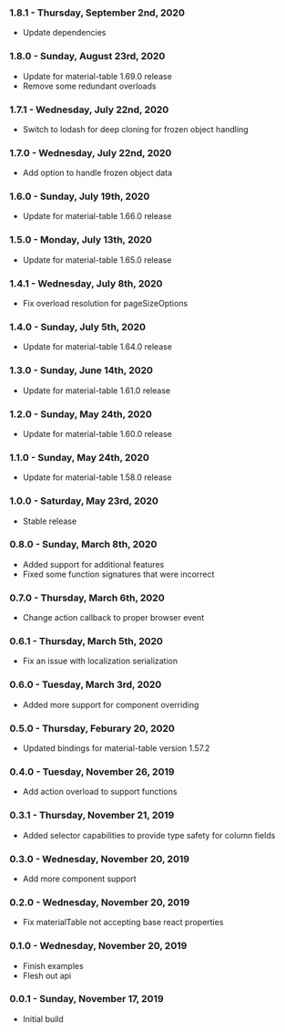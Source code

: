 ### 1.8.1 - Thursday, September 2nd, 2020
* Update dependencies

### 1.8.0 - Sunday, August 23rd, 2020
* Update for material-table 1.69.0 release
* Remove some redundant overloads

### 1.7.1 - Wednesday, July 22nd, 2020
* Switch to lodash for deep cloning for frozen object handling

### 1.7.0 - Wednesday, July 22nd, 2020
* Add option to handle frozen object data

### 1.6.0 - Sunday, July 19th, 2020
* Update for material-table 1.66.0 release

### 1.5.0 - Monday, July 13th, 2020
* Update for material-table 1.65.0 release

### 1.4.1 - Wednesday, July 8th, 2020
* Fix overload resolution for pageSizeOptions

### 1.4.0 - Sunday, July 5th, 2020
* Update for material-table 1.64.0 release

### 1.3.0 - Sunday, June 14th, 2020
* Update for material-table 1.61.0 release

### 1.2.0 - Sunday, May 24th, 2020
* Update for material-table 1.60.0 release

### 1.1.0 - Sunday, May 24th, 2020
* Update for material-table 1.58.0 release

### 1.0.0 - Saturday, May 23rd, 2020
* Stable release

### 0.8.0 - Sunday, March 8th, 2020
* Added support for additional features
* Fixed some function signatures that were incorrect

### 0.7.0 - Thursday, March 6th, 2020
* Change action callback to proper browser event

### 0.6.1 - Thursday, March 5th, 2020
* Fix an issue with localization serialization

### 0.6.0 - Tuesday, March 3rd, 2020
* Added more support for component overriding

### 0.5.0 - Thursday, Feburary 20, 2020
* Updated bindings for material-table version 1.57.2

### 0.4.0 - Tuesday, November 26, 2019
* Add action overload to support functions

### 0.3.1 - Thursday, November 21, 2019
* Added selector capabilities to provide type safety for column fields

### 0.3.0 - Wednesday, November 20, 2019
* Add more component support

### 0.2.0 - Wednesday, November 20, 2019
* Fix materialTable not accepting base react properties

### 0.1.0 - Wednesday, November 20, 2019
* Finish examples
* Flesh out api

### 0.0.1 - Sunday, November 17, 2019
* Initial build
